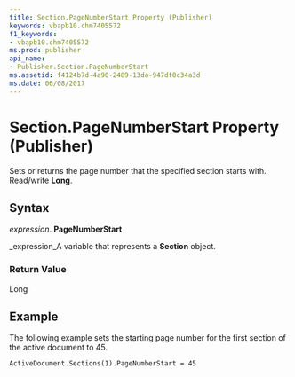 ```yaml
---
title: Section.PageNumberStart Property (Publisher)
keywords: vbapb10.chm7405572
f1_keywords:
- vbapb10.chm7405572
ms.prod: publisher
api_name:
- Publisher.Section.PageNumberStart
ms.assetid: f4124b7d-4a90-2489-13da-947df0c34a3d
ms.date: 06/08/2017
---
```



# Section.PageNumberStart Property (Publisher)

Sets or returns the page number that the specified section starts with. Read/write **Long**.


## Syntax

 _expression_. **PageNumberStart**

 _expression_A variable that represents a **Section** object.


### Return Value

Long


## Example

The following example sets the starting page number for the first section of the active document to 45.


```vb
ActiveDocument.Sections(1).PageNumberStart = 45 

```


